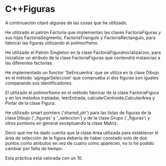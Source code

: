 # C++Figuras

A continuación citaré algunas de las cosas que he utilizado.

He utilizado el patrón Factoría que implementan las clases FactoriaFiguras y sus hijas FactoriaSegmento,
FactoriaTriangulo y FactoriaRectangulo, para fabricar las figuras utilizando el polimorfismo.

He utilizado el Patrón Singleton en la clase FactoriaFiguraInicializacion, para inicializar un atributo de la
clase FactoriaFiguras que contendrá instancias a las diferentes factorías.

He implementado un functor 'SeEncuentra' que se utiliza en la clase Dibujo en el método 'agregarSeleccion'
que comprueba si dos figuras son iguales comparando sus identificadores.

El utilizado el polimorfismo en el método fabricar de la clase FactoriaFigura y en los metodos trasladar,
leerEntrada, calcularCentroide,CalcularArea y Pintar de la clase Figura.

He utilizado smart pointers ('shared_ptr') para las listas de figuras de la clase Dibujo ('_figuras' y
'_seleccion') y de la clase Grupo ('_figuras') y otros punteros en general exceptuando la clase Matriz.

Decir que me he dado cuenta que la clase Area utilizada para establecer el área de selección de la figura
debería de haber constado solo de dos puntos como atributos en vez de cuatro como aparecen, no lo he
podido cambiar por falta de tiempo.

Esta práctica está valorada con un 10.
